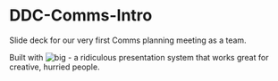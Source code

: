 # DDC-Comms-Intro

Slide deck for our very first Comms planning meeting as a team. 

Built with ![big](https://github.com/tmcw/big) - a ridiculous presentation system that works great for creative, hurried people.
